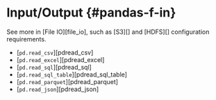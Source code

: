 # Input/Output {#pandas-f-in}

See more in [File IO][file_io], such as
[S3][] and [HDFS][] configuration requirements.

- \[`pd.read_csv`\][pdread_csv]
- \[`pd.read_excel`\][pdread_excel]
- \[`pd.read_sql`\][pdread_sql]
- \[`pd.read_sql_table`\][pdread_sql_table]
- \[`pd.read_parquet`\][pdread_parquet]
- \[`pd.read_json`\][pdread_json]
